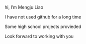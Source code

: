 hi, I’m Mengju Liao

I have not used github for a long time

Some high school projects provieded

Look forward to working with you
